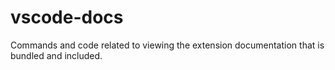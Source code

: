 # vscode-docs

Commands and code related to viewing the extension documentation that is bundled and included.
